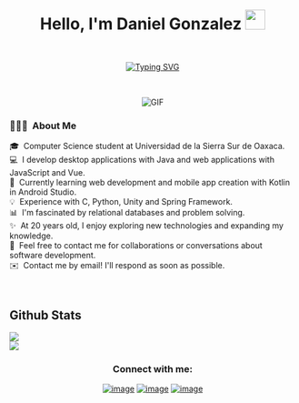 <h1 align="center"><b>Hello, I'm Daniel Gonzalez </b><img src="https://media.giphy.com/media/hvRJCLFzcasrR4ia7z/giphy.gif" width="35"></h1>
<br>
<p align="center">
<a href="https://git.io/typing-svg"><img src="https://readme-typing-svg.herokuapp.com?font=Fira+Code&size=19&duration=3000&pause=1000&color=58CDF7&background=FFFFFF00&width=435&lines=UNSIS+Student+%7C+Frontend+Developer;Java+Programmer+%7C+DB+Enthusiast;Passionate+about+learning+technologies" alt="Typing SVG" /></a>
</p>
<br>
<p align="center">
  <img align="center" alt="GIF" src="https://media.giphy.com/media/836HiJc7pgzy8iNXCn/giphy.gif" />
</p>
<h3>👨🏻‍💻 &nbsp;About Me</h3>
<p>🎓 &nbsp;Computer Science student at Universidad de la Sierra Sur de Oaxaca.<br>
💻 &nbsp;I develop desktop applications with Java and web applications with JavaScript and Vue.<br>
🌱 &nbsp;Currently learning web development and mobile app creation with Kotlin in Android Studio.<br>
💡 &nbsp;Experience with C, Python, Unity and Spring Framework.<br>
📊 &nbsp;I'm fascinated by relational databases and problem solving.<br>
✨ &nbsp;At 20 years old, I enjoy exploring new technologies and expanding my knowledge.<br>
💬 &nbsp;Feel free to contact me for collaborations or conversations about software development.<br>
✉️ &nbsp;Contact me by email! I'll respond as soon as possible.<br>
</p>
<br>
<h2 text-align="center">Github Stats</h2>
<img src="https://github-readme-stats.vercel.app/api?username=DannG04&theme=algolia&show_icons=true&hide_border=true&count_private=true"/>
<br>
<img src="https://github-readme-stats.vercel.app/api/top-langs/?username=DannG04&theme=algolia&show_icons=true&hide_border=true&layout=compact"/>
<h3 align="center">Connect with me:</h3>
<div align="center">

[![image](https://img.shields.io/badge/LinkedIn-0077B5?style=for-the-badge&logo=linkedin&logoColor=white)](www.linkedin.com/in/daniel-gonzalez-ruiz-18b454196/)
[![image](https://img.shields.io/badge/Instagram-E4405F?style=for-the-badge&logo=instagram&logoColor=white)](https://www.instagram.com/danny_gz4/)
[![image](https://img.shields.io/badge/Gmail-D14836?style=for-the-badge&logo=gmail&logoColor=white)](mailto:gonzalezruizdaniel183@gmail.com)
  
</div>

